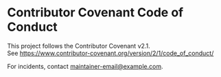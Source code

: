 # Contributor Covenant Code of Conduct

This project follows the Contributor Covenant v2.1.  
See https://www.contributor-covenant.org/version/2/1/code_of_conduct/

For incidents, contact <maintainer-email@example.com>.
